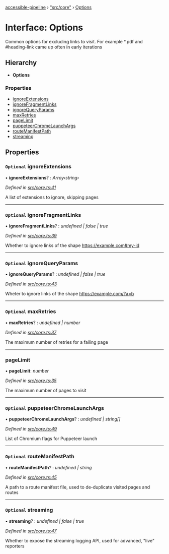 [accessible-pipeline](../README.md) › ["src/core"](../modules/_src_core_.md) › [Options](_src_core_.options.md)

# Interface: Options

Common options for excluding links to visit.
For example *.pdf and #heading-link came up often in early iterations

## Hierarchy

* **Options**

### Properties

* [ignoreExtensions](_src_core_.options.md#optional-ignoreextensions)
* [ignoreFragmentLinks](_src_core_.options.md#optional-ignorefragmentlinks)
* [ignoreQueryParams](_src_core_.options.md#optional-ignorequeryparams)
* [maxRetries](_src_core_.options.md#optional-maxretries)
* [pageLimit](_src_core_.options.md#pagelimit)
* [puppeteerChromeLaunchArgs](_src_core_.options.md#optional-puppeteerchromelaunchargs)
* [routeManifestPath](_src_core_.options.md#optional-routemanifestpath)
* [streaming](_src_core_.options.md#optional-streaming)

## Properties

### `Optional` ignoreExtensions

• **ignoreExtensions**? : *Array‹string›*

*Defined in [src/core.ts:41](https://github.com/ArtemKolichenkov/accessible-pipeline/blob/e65b98b/src/core.ts#L41)*

A list of extensions to ignore, skipping pages

___

### `Optional` ignoreFragmentLinks

• **ignoreFragmentLinks**? : *undefined | false | true*

*Defined in [src/core.ts:39](https://github.com/ArtemKolichenkov/accessible-pipeline/blob/e65b98b/src/core.ts#L39)*

Whether to ignore links of the shape https://example.com#my-id

___

### `Optional` ignoreQueryParams

• **ignoreQueryParams**? : *undefined | false | true*

*Defined in [src/core.ts:43](https://github.com/ArtemKolichenkov/accessible-pipeline/blob/e65b98b/src/core.ts#L43)*

Wheter to ignore links of the shape https://example.com/?a=b

___

### `Optional` maxRetries

• **maxRetries**? : *undefined | number*

*Defined in [src/core.ts:37](https://github.com/ArtemKolichenkov/accessible-pipeline/blob/e65b98b/src/core.ts#L37)*

The maximum number of retries for a failing page

___

###  pageLimit

• **pageLimit**: *number*

*Defined in [src/core.ts:35](https://github.com/ArtemKolichenkov/accessible-pipeline/blob/e65b98b/src/core.ts#L35)*

The maximum number of pages to visit

___

### `Optional` puppeteerChromeLaunchArgs

• **puppeteerChromeLaunchArgs**? : *undefined | string[]*

*Defined in [src/core.ts:49](https://github.com/ArtemKolichenkov/accessible-pipeline/blob/e65b98b/src/core.ts#L49)*

List of Chromium flags for Puppeteer launch

___

### `Optional` routeManifestPath

• **routeManifestPath**? : *undefined | string*

*Defined in [src/core.ts:45](https://github.com/ArtemKolichenkov/accessible-pipeline/blob/e65b98b/src/core.ts#L45)*

A path to a route manifest file, used to de-duplicate visited pages and routes

___

### `Optional` streaming

• **streaming**? : *undefined | false | true*

*Defined in [src/core.ts:47](https://github.com/ArtemKolichenkov/accessible-pipeline/blob/e65b98b/src/core.ts#L47)*

Whether to expose the streaming logging API, used for advanced, "live" reporters
